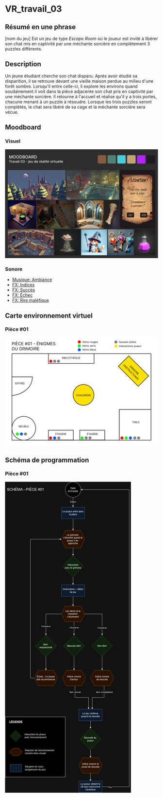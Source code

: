 # VR_travail_03
## Résumé en une phrase
[nom du jeu] Est un jeu de type *Escape Room* où le joueur est invité à libérer son chat mis en captivité par une méchante sorcière en complètement 3 puzzles différents.

## Description
Un jeune étudiant cherche son chat disparu. Après avoir étudié sa disparition, il se retrouve devant une vieille maison perdue au milieu d'une forêt sombre. Lorsqu'il entre celle-ci, il explore les environs quand soudainement il voit dans la pièce adjacente son chat pris en captivité par une méchante sorcière. Il retourne à l'accueil et réalise qu'il y a trois portes, chacune menant à un puzzle à résoudre. Lorsque les trois puzzles seront complétés, le chat sera libéré de sa cage et la méchante sorcière sera vécue.

## Moodboard

### Visuel
![Moodboard](medias/moodboard_vr_proj03.png)

### Sonore
- [Musique: Ambiance](https://michaelghelfi.bandcamp.com/track/rangers-cabin)
- [FX: Indices](https://pixabay.com/sound-effects/game-bonus-144751/)
- [FX: Succès](https://pixabay.com/sound-effects/level-up-4-243762/)
- [FX: Échec](https://pixabay.com/sound-effects/failure-drum-sound-effect-2-7184/)
- [FX: Rire maléfique](https://pixabay.com/sound-effects/witch-laughing-104760/)

## Carte environnement virtuel
### Pièce #01
![Carte pièce #01](medias/plan_piece_01.png)

## Schéma de programmation
### Pièce #01
![Schema pièce #01](medias/schema_piece_01.png)

